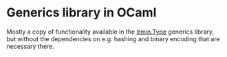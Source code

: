 # Generics library in OCaml

Mostly a copy of functionality available in the [Irmin.Type][irmin-type]
generics library, but without the dependencies on e.g. hashing and binary
encoding that are necessary there.

[irmin-type]: https://github.com/mirage/irmin/blob/master/src/irmin/type.mli
